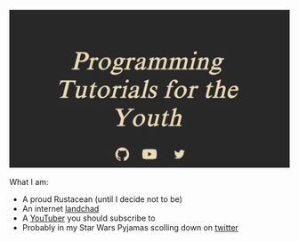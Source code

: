 ![Banner](github-banner.png)

What I am:  
* A proud Rustacean (until I decide not to be)
* An internet [landchad](https://midnadimple.com)
* A [YouTuber](https://youtube.com/@midnadimple) you should subscribe to
* Probably in my Star Wars Pyjamas scolling down on [twitter](https://twitter.com/midnadimple)
